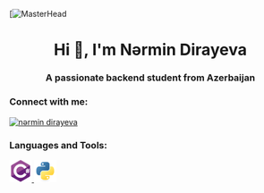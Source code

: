 [![MasterHead](https://www.cybher.org/wp-content/uploads/2023/08/top-programming-languages-980x500.jpg)
<h1 align="center">Hi 👋, I'm Nərmin Dirayeva</h1>
<h3 align="center">A passionate backend student from Azerbaijan</h3>

<h3 align="left">Connect with me:</h3>
<p align="left">
<a href="https://linkedin.com/in/nərmin dirayeva" target="blank"><img align="center" src="https://raw.githubusercontent.com/rahuldkjain/github-profile-readme-generator/master/src/images/icons/Social/linked-in-alt.svg" alt="nərmin dirayeva" height="30" width="40" /></a>
</p>

<h3 align="left">Languages and Tools:</h3>
<p align="left"> <a href="https://www.w3schools.com/cs/" target="_blank" rel="noreferrer"> <img src="https://raw.githubusercontent.com/devicons/devicon/master/icons/csharp/csharp-original.svg" alt="csharp" width="40" height="40"/> </a> <a href="https://www.python.org" target="_blank" rel="noreferrer"> <img src="https://raw.githubusercontent.com/devicons/devicon/master/icons/python/python-original.svg" alt="python" width="40" height="40"/> </a> </p>

